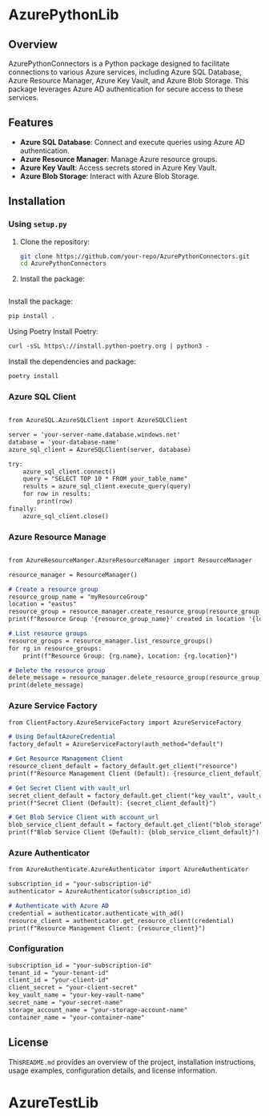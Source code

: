 # AzurePythonLib

## Overview

AzurePythonConnectors is a Python package designed to facilitate connections to various Azure services, including Azure SQL Database, Azure Resource Manager, Azure Key Vault, and Azure Blob Storage. This package leverages Azure AD authentication for secure access to these services.

## Features

- **Azure SQL Database**: Connect and execute queries using Azure AD authentication.
- **Azure Resource Manager**: Manage Azure resource groups.
- **Azure Key Vault**: Access secrets stored in Azure Key Vault.
- **Azure Blob Storage**: Interact with Azure Blob Storage.

## Installation

### Using `setup.py`

1. Clone the repository:
   ```sh
   git clone https://github.com/your-repo/AzurePythonConnectors.git
   cd AzurePythonConnectors
   

2. Install the package:
   ```sh
Install the package:
```markdown
pip install .
```

Using Poetry
Install Poetry:  

```markdown
curl -sSL https\://install.python-poetry.org | python3 -
```
Install the dependencies and package:

```markdown
poetry install
```
### Azure SQL Client
```markdown

from AzureSQL.AzureSQLClient import AzureSQLClient

server = 'your-server-name.database.windows.net'
database = 'your-database-name'
azure_sql_client = AzureSQLClient(server, database)

try:
    azure_sql_client.connect()
    query = "SELECT TOP 10 * FROM your_table_name"
    results = azure_sql_client.execute_query(query)
    for row in results:
        print(row)
finally:
    azure_sql_client.close()
```

### Azure Resource Manage
```markdown

from AzureResourceManger.AzureResourceManager import ResourceManager

resource_manager = ResourceManager()

# Create a resource group
resource_group_name = "myResourceGroup"
location = "eastus"
resource_group = resource_manager.create_resource_group(resource_group_name, location)
print(f"Resource Group '{resource_group_name}' created in location '{location}'")

# List resource groups
resource_groups = resource_manager.list_resource_groups()
for rg in resource_groups:
    print(f"Resource Group: {rg.name}, Location: {rg.location}")

# Delete the resource group
delete_message = resource_manager.delete_resource_group(resource_group_name)
print(delete_message)
```

### Azure Service Factory
```markdown
from ClientFactory.AzureServiceFactory import AzureServiceFactory

# Using DefaultAzureCredential
factory_default = AzureServiceFactory(auth_method="default")

# Get Resource Management Client
resource_client_default = factory_default.get_client("resource")
print(f"Resource Management Client (Default): {resource_client_default}")

# Get Secret Client with vault_url
secret_client_default = factory_default.get_client("key_vault", vault_url="https://your-key-vault-name.vault.azure.net/")
print(f"Secret Client (Default): {secret_client_default}")

# Get Blob Service Client with account_url
blob_service_client_default = factory_default.get_client("blob_storage", account_url="https://your-storage-account-name.blob.core.windows.net")
print(f"Blob Service Client (Default): {blob_service_client_default}")
```

### Azure Authenticator
```markdown
from AzureAuthenticate.AzureAuthenticator import AzureAuthenticator

subscription_id = "your-subscription-id"
authenticator = AzureAuthenticator(subscription_id)

# Authenticate with Azure AD
credential = authenticator.authenticate_with_ad()
resource_client = authenticator.get_resource_client(credential)
print(f"Resource Management Client: {resource_client}")
```

### Configuration
```markdown
subscription_id = "your-subscription-id"
tenant_id = "your-tenant-id"
client_id = "your-client-id"
client_secret = "your-client-secret"
key_vault_name = "your-key-vault-name"
secret_name = "your-secret-name"
storage_account_name = "your-storage-account-name"
container_name = "your-container-name"
```
## License
This`README.md` provides an overview of the project, installation instructions, usage examples, configuration details, and license information.
# AzureTestLib